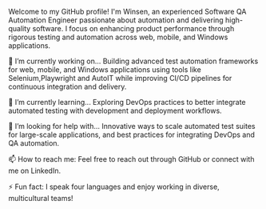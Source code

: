 Welcome to my GitHub profile! I'm Winsen, an experienced Software QA Automation Engineer passionate about automation and delivering high-quality software. I focus on enhancing product performance through rigorous testing and automation across web, mobile, and Windows applications. 

🔭 I’m currently working on...
Building advanced test automation frameworks for web, mobile, and Windows applications using tools like Selenium,Playwright and AutoIT while improving CI/CD pipelines for continuous integration and delivery.

🌱 I’m currently learning...
Exploring DevOps practices to better integrate automated testing with development and deployment workflows.
 
🤔 I’m looking for help with... 
Innovative ways to scale automated test suites for large-scale applications, and best practices for integrating DevOps and QA automation.

📫 How to reach me:
Feel free to reach out through GitHub or connect with me on LinkedIn. 

⚡ Fun fact:
I speak four languages and enjoy working in diverse, multicultural teams!
  





